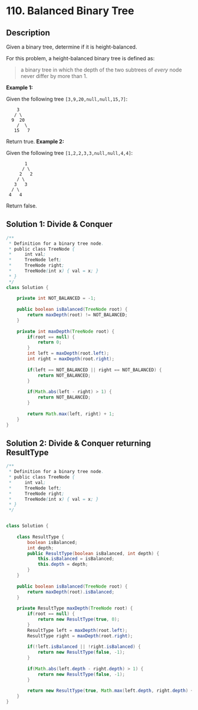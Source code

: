 # 110. Balanced Binary Tree

## Description

Given a binary tree, determine if it is height-balanced.

For this problem, a height-balanced binary tree is defined as:

> a binary tree in which the depth of the two subtrees of *every* node never differ by more than 1.

**Example 1:**

Given the following tree `[3,9,20,null,null,15,7]`:

```
    3
   / \
  9  20
    /  \
   15   7
```

Return true.
**Example 2:**

Given the following tree `[1,2,2,3,3,null,null,4,4]`:

```
       1
      / \
     2   2
    / \
   3   3
  / \
 4   4
```

Return false.



## Solution 1: Divide & Conquer

```java
/**
 * Definition for a binary tree node.
 * public class TreeNode {
 *     int val;
 *     TreeNode left;
 *     TreeNode right;
 *     TreeNode(int x) { val = x; }
 * }
 */
class Solution {
    
    private int NOT_BALANCED = -1;
    
    public boolean isBalanced(TreeNode root) {
        return maxDepth(root) != NOT_BALANCED;
    }
    
    private int maxDepth(TreeNode root) {
        if(root == null) {
            return 0;
        }
        int left = maxDepth(root.left);
        int right = maxDepth(root.right);
        
        if(left == NOT_BALANCED || right == NOT_BALANCED) {
            return NOT_BALANCED;
        }
        
        if(Math.abs(left - right) > 1) {
            return NOT_BALANCED;
        }
        
        return Math.max(left, right) + 1;
    }
}
```



## Solution 2: Divide & Conquer returning ResultType

```java
/**
 * Definition for a binary tree node.
 * public class TreeNode {
 *     int val;
 *     TreeNode left;
 *     TreeNode right;
 *     TreeNode(int x) { val = x; }
 * }
 */


class Solution {
    
    class ResultType {
        boolean isBalanced;
        int depth;
        public ResultType(boolean isBalanced, int depth) {
            this.isBalanced = isBalanced;
            this.depth = depth;
        }
    }
    
    public boolean isBalanced(TreeNode root) {
        return maxDepth(root).isBalanced;
    }
    
    private ResultType maxDepth(TreeNode root) {
        if(root == null) {
            return new ResultType(true, 0);
        }
        ResultType left = maxDepth(root.left);
        ResultType right = maxDepth(root.right);
        
        if(!left.isBalanced || !right.isBalanced) {
            return new ResultType(false, -1);
        }
        
        if(Math.abs(left.depth - right.depth) > 1) {
            return new ResultType(false, -1);
        }
        
        return new ResultType(true, Math.max(left.depth, right.depth) + 1);
    }
}
```


